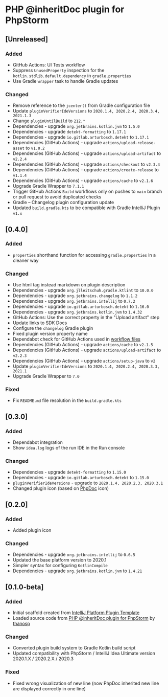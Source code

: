 <!-- Keep a Changelog guide -> https://keepachangelog.com -->

# PHP @inheritDoc plugin for PhpStorm

## [Unreleased]
### Added
- GitHub Actions: UI Tests workflow
- Suppress `UnusedProperty` inspection for the `kotlin.stdlib.default.dependency` in `gradle.properties`
- Use Gradle `wrapper` task to handle Gradle updates

### Changed
- Remove reference to the `jcenter()` from Gradle configuration file
- Update `pluginVerifierIdeVersions` to `2020.1.4, 2020.2.4, 2020.3.4, 2021.1.3`
- Change `pluginUntilBuild` to `212.*`
- Dependencies - upgrade `org.jetbrains.kotlin.jvm` to `1.5.0`
- Dependencies - upgrade `detekt-formatting` to `1.17.1`
- Dependencies - upgrade `io.gitlab.arturbosch.detekt` to `1.17.1`
- Dependencies (GitHub Actions) - upgrade `actions/upload-release-asset` to `v1.0.2`
- Dependencies (GitHub Actions) - upgrade `actions/upload-artifact` to `v2.2.4`
- Dependencies (GitHub Actions) - upgrade `actions/checkout` to `v2.3.4`
- Dependencies (GitHub Actions) - upgrade `actions/create-release` to `v1.1.4`
- Dependencies (GitHub Actions) - upgrade `actions/cache` to `v2.1.6`
- Upgrade Gradle Wrapper to `7.1.1`
- Trigger GitHub Actions `Build` workflows only on pushes to `main` branch or pull request to avoid duplicated checks
- Gradle – Changelog plugin configuration update
- Updated `build.gradle.kts` to be compatible with Gradle IntelliJ Plugin `v1.x`

## [0.4.0]
### Added
- `properties` shorthand function for accessing `gradle.properties` in a cleaner way

### Changed
- Use html tag instead markdown on plugin description
- Dependencies - upgrade `org.jlleitschuh.gradle.ktlint` to `10.0.0`
- Dependencies - upgrade `org.jetbrains.changelog` to `1.1.2`
- Dependencies - upgrade `org.jetbrains.intellij` to `0.7.2`
- Dependencies - upgrade `io.gitlab.arturbosch.detekt` to `1.16.0`
- Dependencies - upgrade `org.jetbrains.kotlin.jvm` to `1.4.32`
- GitHub Actions: Use the correct property in the "Upload artifact" step
- Update links to SDK Docs
- Configure the `changelog` Gradle plugin
- Fixed plugin version property name
- Dependabot check for GitHub Actions used in [workflow files](.github/workflows)
- Dependencies (GitHub Actions) - upgrade `actions/cache` to `v2.1.5`
- Dependencies (GitHub Actions) - upgrade `actions/upload-artifact` to `v2.2.3`
- Dependencies (GitHub Actions) - upgrade `actions/setup-java` to `v2`
- Update `pluginVerifierIdeVersions` to `2020.1.4, 2020.2.4, 2020.3.3, 2021.1`
- Upgrade Gradle Wrapper to `7.0`

### Fixed
- Fix `README.md` file resolution in the `build.gradle.kts`

## [0.3.0]
### Added
- Dependabot integration
- Show `idea.log` logs of the run IDE in the Run console

### Changed
- Dependencies - upgrade `detekt-formatting` to `1.15.0`
- Dependencies - upgrade `io.gitlab.arturbosch.detekt` to `1.15.0`
- `pluginVerifierIdeVersions` - upgrade to `2020.1.4, 2020.2.3, 2020.3.1`
- Changed plugin icon (based on [PhpDoc](https://phpdoc.org) icon)

## [0.2.0]
### Added
- Added plugin icon

### Changed
- Dependencies - upgrade `org.jetbrains.intellij` to `0.6.5`
- Updated the base platform version to 2020.1
- Simpler syntax for configuring `KotlinCompile`
- Dependencies - upgrade `org.jetbrains.kotlin.jvm` to `1.4.21`

## [0.1.0-beta]
### Added
- Initial scaffold created from [IntelliJ Platform Plugin Template](https://github.com/JetBrains/intellij-platform-plugin-template)
- Loaded source code from [PHP @inheritDoc plugin for PhpStorm](https://github.com/thanosp/phpstorm-inheritdoc) by [thanosp](https://github.com/thanosp)

### Changed
- Converted plugin build system to Gradle Kotlin build script
- Updated compatibility with PhpStorm / IntelliJ Idea Ultimate version 2020.1.X / 2020.2.X / 2020.3

### Fixed
- Fixed wrong visualization of new line (now PhpDoc inherited new line are displayed correctly in one line)
